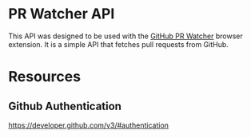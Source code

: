 # PR Watcher API

This API was designed to be used with the [GitHub PR Watcher](https://github.com/arturcp/pr-watcher) browser extension. It is a simple API that fetches pull requests from GitHub.

# Resources

## Github Authentication

https://developer.github.com/v3/#authentication
